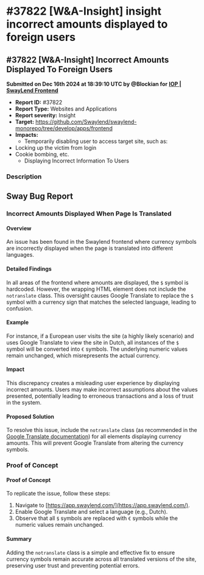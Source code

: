 # #37822 \[W\&A-Insight] insight incorrect amounts displayed to foreign users

## #37822 \[W\&A-Insight] Incorrect Amounts Displayed To Foreign Users

**Submitted on Dec 16th 2024 at 18:39:10 UTC by @Blockian for** [**IOP | SwayLend Frontend**](https://immunefi.com/audit-competition/swaylend-frontend-iop)

* **Report ID:** #37822
* **Report Type:** Websites and Applications
* **Report severity:** Insight
* **Target:** https://github.com/Swaylend/swaylend-monorepo/tree/develop/apps/frontend
* **Impacts:**
  * Temporarily disabling user to access target site, such as:
* Locking up the victim from login
* Cookie bombing, etc.
  * Displaying Incorrect Information To Users

### Description

## Sway Bug Report

### Incorrect Amounts Displayed When Page Is Translated

#### Overview

An issue has been found in the Swaylend frontend where currency symbols are incorrectly displayed when the page is translated into different languages.

#### Detailed Findings

In all areas of the frontend where amounts are displayed, the `$` symbol is hardcoded. However, the wrapping HTML element does not include the `notranslate` class. This oversight causes Google Translate to replace the `$` symbol with a currency sign that matches the selected language, leading to confusion.

#### Example

For instance, if a European user visits the site (a highly likely scenario) and uses Google Translate to view the site in Dutch, all instances of the `$` symbol will be converted into `€` symbols. The underlying numeric values remain unchanged, which misrepresents the actual currency.

#### Impact

This discrepancy creates a misleading user experience by displaying incorrect amounts. Users may make incorrect assumptions about the values presented, potentially leading to erroneous transactions and a loss of trust in the system.

#### Proposed Solution

To resolve this issue, include the `notranslate` class (as recommended in the [Google Translate documentation](https://cloud.google.com/translate/troubleshooting)) for all elements displaying currency amounts. This will prevent Google Translate from altering the currency symbols.

### Proof of Concept

#### Proof of Concept

To replicate the issue, follow these steps:

1. Navigate to [https://app.swaylend.com/](https://app.swaylend.com/).
2. Enable Google Translate and select a language (e.g., Dutch).
3. Observe that all `$` symbols are replaced with `€` symbols while the numeric values remain unchanged.

#### Summary

Adding the `notranslate` class is a simple and effective fix to ensure currency symbols remain accurate across all translated versions of the site, preserving user trust and preventing potential errors.
